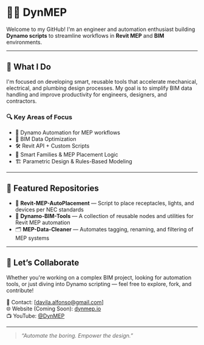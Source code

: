 # 👷‍♂️ DynMEP

Welcome to my GitHub! I'm an engineer and automation enthusiast building **Dynamo scripts** to streamline workflows in **Revit MEP** and **BIM** environments.

---

## 🔧 What I Do

I'm focused on developing smart, reusable tools that accelerate mechanical, electrical, and plumbing design processes. My goal is to simplify BIM data handling and improve productivity for engineers, designers, and contractors.

### 🔍 Key Areas of Focus
- 🚀 Dynamo Automation for MEP workflows
- 🧠 BIM Data Optimization
- 🛠️ Revit API + Custom Scripts
- 🧰 Smart Families & MEP Placement Logic
- 🏗️ Parametric Design & Rules-Based Modeling

---

## 📁 Featured Repositories
- 🧩 **Revit-MEP-AutoPlacement** — Script to place receptacles, lights, and devices per NEC standards
- 🔄 **Dynamo-BIM-Tools** — A collection of reusable nodes and utilities for Revit MEP automation
- 🗂️ **MEP-Data-Cleaner** — Automates tagging, renaming, and filtering of MEP systems

---

## 💬 Let’s Collaborate
Whether you're working on a complex BIM project, looking for automation tools, or just diving into Dynamo scripting — feel free to explore, fork, and contribute!

📧 Contact: [davila.alfonso@gmail.com]  
🌐 Website (Coming Soon): [dynmep.io](http://dynmep.io)  
📺 YouTube: [@DynMEP](https://youtube.com/@DynMEP)

---

> _“Automate the boring. Empower the design.”_

